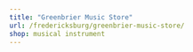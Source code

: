 ```yaml
---
title: "Greenbrier Music Store"
url: /fredericksburg/greenbrier-music-store/
shop: musical instrument
---
```

